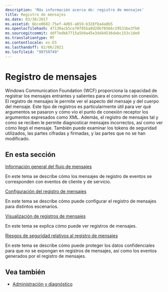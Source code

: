```yaml
---
description: 'Más información acerca de: registro de mensajes'
title: Registro de mensajes
ms.date: 03/30/2017
ms.assetid: 6bce0682-75ef-4d65-a659-b328fba4a8b5
ms.openlocfilehash: 47130acb5ce70f85ba9d20b70566c29531be3fb0
ms.sourcegitcommit: ddf7edb67715a5b9a45e3dd44536dabc153c1de0
ms.translationtype: MT
ms.contentlocale: es-ES
ms.lasthandoff: 02/06/2021
ms.locfileid: "99759749"
---
```

# <a name="message-logging"></a>Registro de mensajes

Windows Communication Foundation (WCF) proporciona la capacidad de registrar los mensajes entrantes y salientes para el consumo sin conexión. El registro de mensajes le permite ver el aspecto del mensaje y del cuerpo del mensaje. Este tipo de registros es particularmente útil para ver qué argumentos se pasaron y cómo vio el punto de conexión receptor los argumentos expresados como XML. Además, el registro de mensajes tal y como se reciben le permite diagnosticar mensajes incorrectos, así como ver cómo llegó el mensaje. También puede examinar los tokens de seguridad utilizados, las partes cifradas y firmadas, y las partes que no se han modificado.  
  
## <a name="in-this-section"></a>En esta sección  

 [Información general del flujo de mensajes](message-flow-overview.md)  
  
 En este tema se describe cómo los mensajes de registro de eventos se corresponden con eventos de cliente y de servicio.  
  
 [Configuración del registro de mensajes](configuring-message-logging.md)  
  
 En este tema se describe cómo puede configurar el registro de mensajes para distintos escenarios.  
  
 [Visualización de registros de mensajes](viewing-message-logs.md)  
  
 En este tema se explica cómo puede ver registros de mensajes.  
  
 [Riesgos de seguridad relativos al registro de mensajes](security-concerns-for-message-logging.md)  
  
 En este tema se describe cómo puede proteger los datos confidenciales para que no se expongan en registros de mensajes, así como los eventos generados por el registro de mensajes.  
  
## <a name="see-also"></a>Vea también

- [Administración y diagnóstico](index.md)
